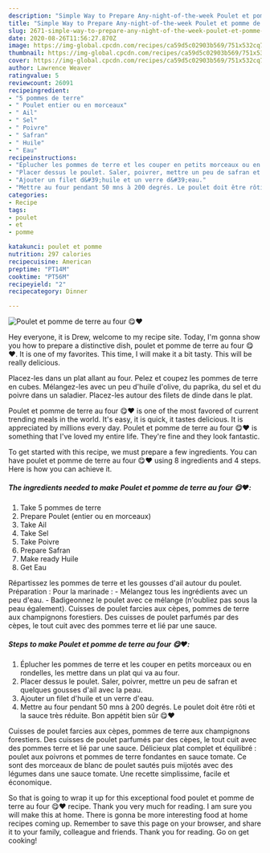 ```yaml
---
description: "Simple Way to Prepare Any-night-of-the-week Poulet et pomme de terre au four 😋❤️"
title: "Simple Way to Prepare Any-night-of-the-week Poulet et pomme de terre au four 😋❤️"
slug: 2671-simple-way-to-prepare-any-night-of-the-week-poulet-et-pomme-de-terre-au-four
date: 2020-08-26T11:56:27.870Z
image: https://img-global.cpcdn.com/recipes/ca59d5c02903b569/751x532cq70/poulet-et-pomme-de-terre-au-four-😋❤️-photo-principale-de-la-recette.jpg
thumbnail: https://img-global.cpcdn.com/recipes/ca59d5c02903b569/751x532cq70/poulet-et-pomme-de-terre-au-four-😋❤️-photo-principale-de-la-recette.jpg
cover: https://img-global.cpcdn.com/recipes/ca59d5c02903b569/751x532cq70/poulet-et-pomme-de-terre-au-four-😋❤️-photo-principale-de-la-recette.jpg
author: Lawrence Weaver
ratingvalue: 5
reviewcount: 26091
recipeingredient:
- "5 pommes de terre"
- " Poulet entier ou en morceaux"
- " Ail"
- " Sel"
- " Poivre"
- " Safran"
- " Huile"
- " Eau"
recipeinstructions:
- "Éplucher les pommes de terre et les couper en petits morceaux ou en rondelles, les mettre dans un plat qui va au four."
- "Placer dessus le poulet. Saler, poivrer, mettre un peu de safran et quelques gousses d&#39;ail avec la peau."
- "Ajouter un filet d&#39;huile et un verre d&#39;eau."
- "Mettre au four pendant 50 mns à 200 degrés. Le poulet doit être rôti et la sauce très réduite. Bon appétit bien sûr 😋❤️"
categories:
- Recipe
tags:
- poulet
- et
- pomme

katakunci: poulet et pomme 
nutrition: 297 calories
recipecuisine: American
preptime: "PT14M"
cooktime: "PT56M"
recipeyield: "2"
recipecategory: Dinner

---
```



![Poulet et pomme de terre au four 😋❤️](https://img-global.cpcdn.com/recipes/ca59d5c02903b569/751x532cq70/poulet-et-pomme-de-terre-au-four-😋❤️-photo-principale-de-la-recette.jpg)

Hey everyone, it is Drew, welcome to my recipe site. Today, I'm gonna show you how to prepare a distinctive dish, poulet et pomme de terre au four 😋❤️. It is one of my favorites. This time, I will make it a bit tasty. This will be really delicious.

Placez-les dans un plat allant au four. Pelez et coupez les pommes de terre en cubes. Mélangez-les avec un peu d&#39;huile d&#39;olive, du paprika, du sel et du poivre dans un saladier. Placez-les autour des filets de dinde dans le plat.

Poulet et pomme de terre au four 😋❤️ is one of the most favored of current trending meals in the world. It's easy, it is quick, it tastes delicious. It is appreciated by millions every day. Poulet et pomme de terre au four 😋❤️ is something that I've loved my entire life. They're fine and they look fantastic.


To get started with this recipe, we must prepare a few ingredients. You can have poulet et pomme de terre au four 😋❤️ using 8 ingredients and 4 steps. Here is how you can achieve it.

<!--inarticleads1-->

##### The ingredients needed to make Poulet et pomme de terre au four 😋❤️:

1. Take 5 pommes de terre
1. Prepare  Poulet (entier ou en morceaux)
1. Take  Ail
1. Take  Sel
1. Take  Poivre
1. Prepare  Safran
1. Make ready  Huile
1. Get  Eau


Répartissez les pommes de terre et les gousses d&#39;ail autour du poulet. Préparation : Pour la marinade : - Mélangez tous les ingrédients avec un peu d&#39;eau. - Badigeonnez le poulet avec ce mélange (n&#39;oubliez pas sous la peau également). Cuisses de poulet farcies aux cèpes, pommes de terre aux champignons forestiers. Des cuisses de poulet parfumés par des cèpes, le tout cuit avec des pommes terre et lié par une sauce. 

<!--inarticleads2-->

##### Steps to make Poulet et pomme de terre au four 😋❤️:

1. Éplucher les pommes de terre et les couper en petits morceaux ou en rondelles, les mettre dans un plat qui va au four.
1. Placer dessus le poulet. Saler, poivrer, mettre un peu de safran et quelques gousses d&#39;ail avec la peau.
1. Ajouter un filet d&#39;huile et un verre d&#39;eau.
1. Mettre au four pendant 50 mns à 200 degrés. Le poulet doit être rôti et la sauce très réduite. Bon appétit bien sûr 😋❤️


Cuisses de poulet farcies aux cèpes, pommes de terre aux champignons forestiers. Des cuisses de poulet parfumés par des cèpes, le tout cuit avec des pommes terre et lié par une sauce. Délicieux plat complet et équilibré : poulet aux poivrons et pommes de terre fondantes en sauce tomate. Ce sont des morceaux de blanc de poulet sautés puis mijotés avec des légumes dans une sauce tomate. Une recette simplissime, facile et économique. 

So that is going to wrap it up for this exceptional food poulet et pomme de terre au four 😋❤️ recipe. Thank you very much for reading. I am sure you will make this at home. There is gonna be more interesting food at home recipes coming up. Remember to save this page on your browser, and share it to your family, colleague and friends. Thank you for reading. Go on get cooking!
